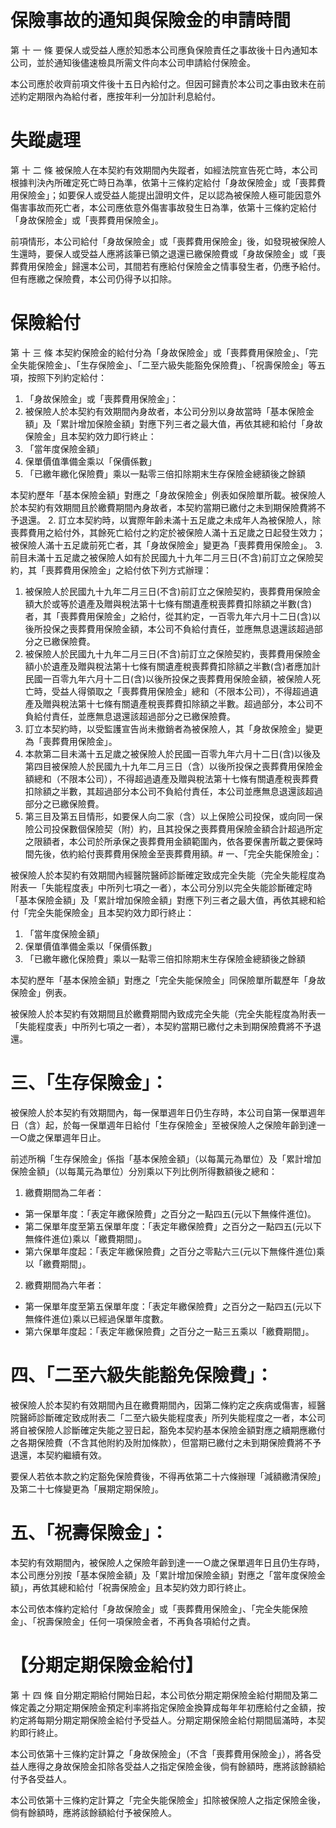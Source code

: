 # 保險事故的通知與保險金的申請時間

第 十 一 條 要保人或受益人應於知悉本公司應負保險責任之事故後十日內通知本公司，並於通知後儘速檢具所需文件向本公司申請給付保險金。

本公司應於收齊前項文件後十五日內給付之。但因可歸責於本公司之事由致未在前述約定期限內為給付者，應按年利一分加計利息給付。

# 失蹤處理

第 十 二 條 被保險人在本契約有效期間內失蹤者，如經法院宣告死亡時，本公司根據判決內所確定死亡時日為準，依第十三條約定給付「身故保險金」或「喪葬費用保險金」；如要保人或受益人能提出證明文件，足以認為被保險人極可能因意外傷害事故而死亡者，本公司應依意外傷害事故發生日為準，依第十三條約定給付「身故保險金」或「喪葬費用保險金」。

前項情形，本公司給付「身故保險金」或「喪葬費用保險金」後，如發現被保險人生還時，要保人或受益人應將該筆已領之退還已繳保險費或「身故保險金」或「喪葬費用保險金」歸還本公司，其間若有應給付保險金之情事發生者，仍應予給付。但有應繳之保險費，本公司仍得予以扣除。

# 保險給付

第 十 三 條 本契約保險金的給付分為「身故保險金」或「喪葬費用保險金」、「完全失能保險金」、「生存保險金」、「二至六級失能豁免保險費」、「祝壽保險金」等五項，按照下列約定給付：

1. 「身故保險金」或「喪葬費用保險金」：
1. 被保險人於本契約有效期間內身故者，本公司分別以身故當時「基本保險金額」及「累計增加保險金額」對應下列三者之最大值，再依其總和給付「身故保險金」且本契約效力即行終止：
1. 「當年度保險金額」
2. 保單價值準備金乘以「保價係數」
3. 「已繳年繳化保險費」乘以一點零三倍扣除期末生存保險金總額後之餘額

本契約歷年「基本保險金額」對應之「身故保險金」例表如保險單所載。被保險人於本契約有效期間且於繳費期間內身故者，本契約當期已繳付之未到期保險費將不予退還。
2. 訂立本契約時，以實際年齡未滿十五足歲之未成年人為被保險人，除喪葬費用之給付外，其餘死亡給付之約定於被保險人滿十五足歲之日起發生效力；被保險人滿十五足歲前死亡者，其「身故保險金」變更為「喪葬費用保險金」。
3. 前目未滿十五足歲之被保險人如有於民國九十九年二月三日(不含)前訂立之保險契約，其「喪葬費用保險金」之給付依下列方式辦理：
1. 被保險人於民國九十九年二月三日(不含)前訂立之保險契約，喪葬費用保險金額大於或等於遺產及贈與稅法第十七條有關遺產稅喪葬費扣除額之半數(含)者，其「喪葬費用保險金」之給付，從其約定，一百零九年六月十二日(含)以後所投保之喪葬費用保險金額，本公司不負給付責任，並應無息退還該超過部分之已繳保險費。
2. 被保險人於民國九十九年二月三日(不含)前訂立之保險契約，喪葬費用保險金額小於遺產及贈與稅法第十七條有關遺產稅喪葬費扣除額之半數(含)者應加計民國一百零九年六月十二日(含)以後所投保之喪葬費用保險金額，被保險人死亡時，受益人得領取之「喪葬費用保險金」總和（不限本公司），不得超過遺產及贈與稅法第十七條有關遺產稅喪葬費扣除額之半數。超過部分，本公司不負給付責任，並應無息退還該超過部分之已繳保險費。
4. 訂立本契約時，以受監護宣告尚未撤銷者為被保險人，其「身故保險金」變更為「喪葬費用保險金」。
5. 本款第二目未滿十五足歲之被保險人於民國一百零九年六月十二日(含)以後及第四目被保險人於民國九十九年二月三日（含）以後所投保之喪葬費用保險金額總和（不限本公司），不得超過遺產及贈與稅法第十七條有關遺產稅喪葬費扣除額之半數，其超過部分本公司不負給付責任，本公司並應無息退還該超過部分之已繳保險費。
6. 第三目及第五目情形，如要保人向二家（含）以上保險公司投保，或向同一保險公司投保數個保險契（附）約，且其投保之喪葬費用保險金額合計超過所定之限額者，本公司於所承保之喪葬費用金額範圍內，依各要保書所載之要保時間先後，依約給付喪葬費用保險金至喪葬費用額。# 一、「完全失能保險金」：

被保險人於本契約有效期間內經醫院醫師診斷確定致成完全失能（完全失能程度為附表一「失能程度表」中所列七項之一者），本公司分別以完全失能診斷確定時「基本保險金額」及「累計增加保險金額」對應下列三者之最大值，再依其總和給付「完全失能保險金」且本契約效力即行終止：

1. 「當年度保險金額」
2. 保單價值準備金乘以「保價係數」
3. 「已繳年繳化保險費」乘以一點零三倍扣除期末生存保險金總額後之餘額

本契約歷年「基本保險金額」對應之「完全失能保險金」同保險單所載歷年「身故保險金」例表。

被保險人於本契約有效期間且於繳費期間內致成完全失能（完全失能程度為附表一「失能程度表」中所列七項之一者），本契約當期已繳付之未到期保險費將不予退還。

# 三、「生存保險金」：

被保險人於本契約有效期間內，每一保單週年日仍生存時，本公司自第一保單週年日（含）起，於每一保單週年日給付「生存保險金」至被保險人之保險年齡到達一一○歲之保單週年日止。

前述所稱「生存保險金」係指「基本保險金額」（以每萬元為單位）及「累計增加保險金額」（以每萬元為單位）分別乘以下列比例所得數額後之總和：

1. 繳費期間為二年者：
- 第一保單年度：「表定年繳保險費」之百分之一點四五(元以下無條件進位)。
- 第二保單年度至第五保單年度：「表定年繳保險費」之百分之一點四五(元以下無條件進位)乘以「繳費期間」。
- 第六保單年度起：「表定年繳保險費」之百分之零點六三(元以下無條件進位)乘以「繳費期間」。
2. 繳費期間為六年者：
- 第一保單年度至第五保單年度：「表定年繳保險費」之百分之一點四五(元以下無條件進位)乘以已經過保單年度數。
- 第六保單年度起：「表定年繳保險費」之百分之一點三五乘以「繳費期間」。

# 四、「二至六級失能豁免保險費」：

被保險人於本契約有效期間內且在繳費期間內，因第二條約定之疾病或傷害，經醫院醫師診斷確定致成附表二「二至六級失能程度表」所列失能程度之一者，本公司將自被保險人診斷確定失能之翌日起，豁免本契約基本保險金額對應之續期應繳付之各期保險費（不含其他附約及附加條款），但當期已繳付之未到期保險費將不予退還，本契約繼續有效。

要保人若依本款之約定豁免保險費後，不得再依第二十六條辦理「減額繳清保險」及第二十七條變更為「展期定期保險」。

# 五、「祝壽保險金」：

本契約有效期間內，被保險人之保險年齡到達一一○歲之保單週年日且仍生存時，本公司應分別按「基本保險金額」及「累計增加保險金額」對應之「當年度保險金額」，再依其總和給付「祝壽保險金」且本契約效力即行終止。

本公司依本條約定給付「身故保險金」或「喪葬費用保險金」、「完全失能保險金」、「祝壽保險金」任何一項保險金者，不再負各項給付之責。

# 【分期定期保險金給付】

第 十 四 條 自分期定期給付開始日起，本公司依分期定期保險金給付期間及第二條定義之分期定期保險金預定利率將指定保險金換算成每年年初應給付之金額，按約定將每期分期定期保險金給付予受益人。分期定期保險金給付期間屆滿時，本契約即行終止。

本公司依第十三條約定計算之「身故保險金」（不含「喪葬費用保險金」），將各受益人應得之身故保險金扣除各受益人之指定保險金後，倘有餘額時，應將該餘額給付予各受益人。

本公司依第十三條約定計算之「完全失能保險金」扣除被保險人之指定保險金後，倘有餘額時，應將該餘額給付予被保險人。